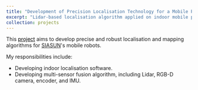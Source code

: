 ```yaml
---
title: "Development of Precision Localisation Technology for a Mobile Platform Operating in Industrial Environment"
excerpt: "Lidar-based localisation algorithm applied on indoor mobile platform"
collection: projects
---
```


This [<font color="black">project</font>](https://web-tools.uts.edu.au/projects/detail.cfm?ProjectId=PRO17-4324) aims to develop precise and robust localisation and mapping algorithms for [SIASUN](https://siasun.hk/)'s mobile robots.

My responsibilities include:
* Developing indoor localisation software.
* Developing multi-sensor fusion algorithm, including Lidar, RGB-D camera, encoder, and IMU.

<!-- <iframe width="560" height="315" src="https://www.youtube.com/embed/DT3Rn3cbfBg?si=OKPe9UjRGoMPKyfn" title="YouTube video player" frameborder="0" allow="accelerometer; autoplay; clipboard-write; encrypted-media; gyroscope; picture-in-picture; web-share" allowfullscreen></iframe> -->
